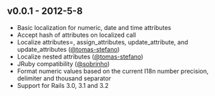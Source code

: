 ## v0.0.1 - 2012-5-8

* Basic localization for numeric, date and time attributes
* Accept hash of attributes on localized call
* Localize attributes=, assign_attributes, update_attribute, and update_attributes ([@tomas-stefano](https://github.com/tomas-stefano))
* Localize nested attributes ([@tomas-stefano](https://github.com/tomas-stefano))
* JRuby compatibility ([@sobrinho](https://github.com/sobrinho))
* Format numeric values based on the current I18n number precision, delimiter and thousand separator
* Support for Rails 3.0, 3.1 and 3.2
